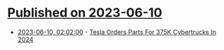 # [Published on 2023-06-10](index.md)

* [2023-06-10, 02:02:00](https://tech.slashdot.org/story/23/06/09/218222/tesla-orders-parts-for-375k-cybertrucks-in-2024?utm_source=rss1.0mainlinkanon&utm_medium=feed) - [Tesla Orders Parts For 375K Cybertrucks In 2024](https://tech.slashdot.org/story/23/06/09/218222/tesla-orders-parts-for-375k-cybertrucks-in-2024?utm_source=rss1.0mainlinkanon&utm_medium=feed)
